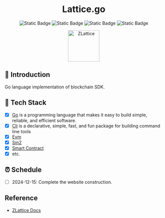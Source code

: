 <h1 align="center">Lattice.go</h1>

<p align="center">
    <img alt="Static Badge" src="https://img.shields.io/badge/go-v1.22.8-blue?logo=go">
    <img alt="Static Badge" src="https://img.shields.io/badge/build-passing-green?logo=github">
    <img alt="Static Badge" src="https://img.shields.io/badge/release-v1.0.0-blue?logo=adguard">
    <img alt="Static Badge" src="https://img.shields.io/badge/Evm-support-orange?logo=ethereum">
</p>

<p align="center">
  <a href="https://golattice.vercel.app/">
    <img src="https://golattice.vercel.app/logo.svg" alt="ZLattice" width="100">
  </a>
</p>

## 📖 Introduction

Go language implementation of blockchain SDK.

## 🚀 Tech Stack

- [x] [Go](https://go.dev/) is a programming language that makes it easy to build simple, reliable, and efficient software.
- [x] [Cli](https://github.com/urfave/cli) is a declarative, simple, fast, and fun package for building command line tools
- [x] [Evm](https://github.com/ethereum/go-ethereum)
- [x] [Sm2](https://github.com/emmansun/gmsm)
- [x] [Smart Contract]()
- [x] etc.

## ⏰ Schedule

- [ ] 2024-12-15: Complete the website construction.


## Reference
+ [ZLattice Docs](http://172.22.0.23:5173/)
